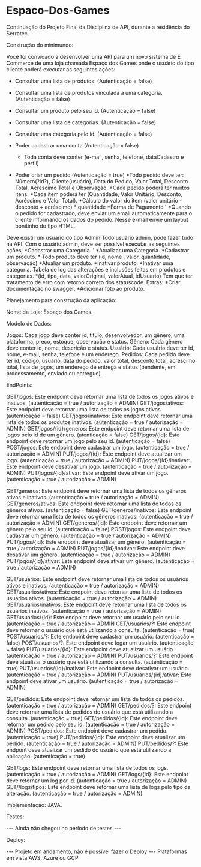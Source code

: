 # Espaco-Dos-Games
Continuação do Projeto Final da Disciplina de API, durante a residência do Serratec.

Construção do minimundo: 

Você foi convidado a desenvolver uma API para um novo sistema de E Commerce de uma loja chamada Espaço dos Games 
onde o usuário do tipo cliente poderá executar as seguintes ações:

* Consultar uma lista de produtos. (Autenticação = false)
* Consultar uma lista de produtos vinculada a uma categoria. (Autenticação = false)
* Consultar um produto pelo seu id. (Autenticação = false)
* Consultar uma lista de categorias. (Autenticação = false)
* Consultar uma categoria pelo id. (Autenticação = false)

* Poder cadastrar uma conta (Autenticação = false)
	* Toda conta deve conter (e-mail, senha, telefone, dataCadastro e perfil)

* Poder criar um pedido (Autenticação = true)
	*Todo pedido deve ter: Número(?id?), Cliente(usuário), Data do Pedido, Valor Total, Desconto Total,
	 Acréscimo Total e Observação.
	*Cada pedido poderá ter muitos itens.
	*Cada item poderá ter (Quantidade, Valor Unitário, Desconto, Acréscimo e Valor Total).
	*Cálculo do valor do item (valor unitário - desconto + acréscimo) * quantidade
	*Forma de Pagamento
'	*Quando o pedido for cadastrado, deve enviar um email automaticamente para o cliente informando
	 os dados do pedido. Nesse e-mail envie um layout bonitinho do tipo HTML.

Deve existir um usuário do tipo Admin
Todo usuário admin, pode fazer tudo na API.
Com o usuário admin, deve ser possível executar as seguintes ações;
	*Cadastrar uma Categoria.
'	*Atualizar uma Categoria.
	*Cadastrar um produto.
		* Todo produto deve ter (id, nome , valor, quantidade, observação)
	*Atualiar um produto.
	*Inativar produto.
	*Inativar uma categoria.
Tabela de log das alterações e inclusões feitas em produtos e categorias.
	*(id, tipo, data, valorOriginal, valorAtual, idUsuario)
Tem que ter tratamento de erro com retorno correto dos statuscode.
Extras:
	*Criar documentação no swagger.
	*Adicionar foto ao produto.


Planejamento para construção da aplicação:

Nome da Loja: Espaço dos Games.

Modelo de Dados:

Jogos: Cada jogo deve conter id, título, desenvolvedor, um gênero, uma plataforma, preço, estoque, observação e status.
Gênero: Cada gênero deve conter id, nome, descrição e status.
Usuário: Cada usuário deve ter id, nome, e-mail, senha, telefone e um endereço.
Pedidos: Cada pedido deve ter id, código, usuário, data do pedido, valor total, desconto total, acréscimo total, lista de jogos, um endereço de entrega e status (pendente, em processamento, enviado ou entregue).

EndPoints:

GET/jogos: Este endpoint deve retornar uma lista de todos os jogos ativos e inativos. (autenticação = true / autorização = ADMIN)
GET/jogos/ativos: Este endpoint deve retornar uma lista de todos os jogos ativos. (autenticação = false)
GET/jogos/inativos: Este endpoint deve retornar uma lista de todos os produtos inativos. (autenticação = true / autorização = ADMIN)
GET/jogos/{id}/generos: Este endpoint deve retornar uma lista de jogos pelo id de um gênero. (atenticação = false)
GET/jogos/{id}: Este endpoint deve retornar um jogo pelo seu id. (autenticação = false)
POST/jogos: Este endpoint deve cadastrar um jogo. (autenticação = true / autorização = ADMIN)
PUT/jogos/{id}: Este endpoint deve atualizar um jogo. (autenticação = true / autorização = ADMIN)
PUT/jogos/{id}/inativar: Este endpoint deve desativar um jogo. (autenticação = true / autorização = ADMIN)
PUT/jogos/{id}/ativar: Este endpoint deve ativar um jogo. (autenticação = true / autorização = ADMIN)

GET/generos: Este endpoint deve retornar uma lista de todos os gêneros ativos e inativos. (autenticação = true / autorização = ADMIN)
GET/generos/ativos: Este endpoint deve retornar uma lista de todos os gêneros ativos. (autenticação = false)
GET/generos/inativos: Este endpoint deve retornar uma lista de todos os gêneros inativos. (autenticação = true / autorização = ADMIN)
GET/generos/{id}: Este endpoint deve retornar um gênero pelo seu id. (autenticação = false)
POST/jogos: Este endpoint deve cadastrar um gênero. (autenticação = true / autorização = ADMIN)
PUT/jogos/{id}: Este endpoint deve atualizar um gênero. (autenticação = true / autorização = ADMIN)
PUT/jogos/{id}/inativar: Este endpoint deve desativar um gênero. (autenticação = true / autorização = ADMIN)
PUT/jogos/{id}/ativar: Este endpoint deve ativar um gênero. (autenticação = true / autorização = ADMIN)

GET/usuarios: Este endpoint deve retornar uma lista de todos os usuários ativos e inativos. (autenticação = true / autorização = ADMIN)
GET/usuarios/ativos: Este endpoint deve retornar uma lista de todos os usuários ativos. (autenticação = true / autorização = ADMIN)
GET/usuarios/inativos: Este endpoint deve retornar uma lista de todos os usuários inativos. (autenticação = true / autorização = ADMIN)
GET/usuarios/{id}: Este endpoint deve retornar um usuário pelo seu id. (autenticação = true / autorização = ADMIN
GET/usuarios/?: Este endpoint deve retornar o usuário que está utilizando a consulta. (autenticação = true)
POST/usuarios/?: Este endpoint deve cadastrar um usuário. (autenticação = false)
POST/usuarios/?: Este endpoint deve logar um usuário. (autenticação = false)
PUT/usuarios/{id}: Este endpoint deve atualizar um usuário. (autenticação = true / autorização = ADMIN)
PUT/usuarios/?: Este endpoint deve atualizar o usuário que está utilizando a consulta. (autenticação = true)
PUT/usuarios/{id}/inativar: Este endpoint deve desativar um usuário. (autenticação = true / autorização = ADMIN)
PUT/usuarios/{id}/ativar: Este endpoint deve ativar um usuário. (autenticação = true / autorização = ADMIN)

GET/pedidos: Este endpoint deve retornar um lista de todos os pedidos. (autenticação = true / autorização = ADMIN)
GET/pedidos/?: Este endpoint deve retornar uma lista de pedidos do usuário que está utilizando a consulta. (autenticação = true)
GET/pedidos/{id}: Este endpoint deve retornar um pedido pelo seu id. (autenticação = true / autorização = ADMIN)
POST/pedidos: Este endpoint deve cadastrar um pedido. (autenticação = true)
PUT/pedidos/{id}: Este endpoint deve atualizar um pedido. (autenticação = true / autorização = ADMIN)
PUT/pedidos/?: Este endpont deve atualizar um pedido do usuário que está utilizando a aplicação. (autenticação = true)

GET/logs: Este endpoint deve retornar uma lista de todos os logs. (autenticação = true / autorização = ADMIN)
GET/logs/{id}: Este endpoint deve retornar um log por id. (autenticação = true / autorização = ADMIN)
GET//logs/tipos: Este endpoint deve retornar uma lista de logs pelo tipo da alteração. (autenticação = true / autorização = ADMIN)

Implementação: JAVA.

Testes:

--- Ainda não chegou no período de testes ---

Deploy:

--- Projeto em andamento, não é possível fazer o Deploy ---
Plataformas em vista AWS, Azure ou GCP

